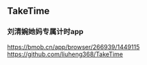 ## TakeTime
### 刘清婉她妈专属计时app
https://bmob.cn/app/browser/266939/1449115
https://github.com/liuheng368/TakeTime
